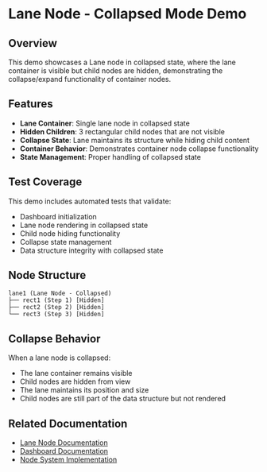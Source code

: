 # Lane Node - Collapsed Mode Demo

## Overview

This demo showcases a Lane node in collapsed state, where the lane container is visible but child nodes are hidden, demonstrating the collapse/expand functionality of container nodes.

## Features

- **Lane Container**: Single lane node in collapsed state
- **Hidden Children**: 3 rectangular child nodes that are not visible
- **Collapse State**: Lane maintains its structure while hiding child content
- **Container Behavior**: Demonstrates container node collapse functionality
- **State Management**: Proper handling of collapsed state

## Test Coverage

This demo includes automated tests that validate:
- Dashboard initialization
- Lane node rendering in collapsed state
- Child node hiding functionality
- Collapse state management
- Data structure integrity with collapsed state

## Node Structure

```
lane1 (Lane Node - Collapsed)
├── rect1 (Step 1) [Hidden]
├── rect2 (Step 2) [Hidden]
└── rect3 (Step 3) [Hidden]
```

## Collapse Behavior

When a lane node is collapsed:
- The lane container remains visible
- Child nodes are hidden from view
- The lane maintains its position and size
- Child nodes are still part of the data structure but not rendered

## Related Documentation

- [Lane Node Documentation](../../dashboard/documentation/nodes/lane-node.md)
- [Dashboard Documentation](../../dashboard/readme.md)
- [Node System Implementation](../../dashboard/implementation-nodes.md)
